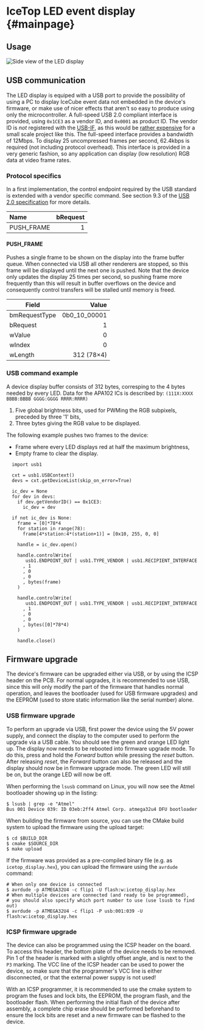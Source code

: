 IceTop LED event display {#mainpage}
========================

## Usage ##

![Side view of the LED display](../../doc/pcb-user/front-bg-alpha.png)


## USB communication ##

The LED display is equiped with a USB port to provide the possibility of using a PC to display
IceCube event data not embedded in the device's firmware, or make use of nicer effects that aren't
so easy to produce using only the microcontroller.
A full-speed USB 2.0 compliant interface is provided, using `0x1CE3` as a vendor ID, and `0x0001`
as product ID. The vendor ID is *not* registered with the [USB-IF](http://usb.org), as this would
be [rather expensive](http://www.usb.org/developers/vendor/) for a small scale project like this.
The full-speed interface provides a bandwidth of 12Mbps. To display 25 uncompressed frames per
second, 62.4kbps is required (not including protocol overhead). This interface is provided in a
very generic fashion, so any application can display (low resolution) RGB data at video frame
rates.

### Protocol specifics ###
In a first implementation, the control endpoint required by the USB standard is extended with a
vendor specific command. See section 9.3 of the
[USB 2.0 specification](http://www.usb.org/developers/docs/usb20_docs/) for more details.

Name       | bRequest
:----------| -------:
PUSH_FRAME |        1


#### PUSH_FRAME ####
Pushes a single frame to be shown on the display into the frame buffer queue. When connected via
USB all other renderers are stopped, so this frame will be displayed until the next one is pushed.
Note that the device only updates the display 25 times per second, so pushing frame more
frequently than this will result in buffer overflows on the device and consequently control
transfers will be stalled until memory is freed.

Field         | Value
--------------|------------:
bmRequestType | 0b0_10_00001
bRequest      |            1
wValue        |            0
wIndex        |            0
wLength       |   312 (78×4)


### USB command example ###

A device display buffer consists of 312 bytes, corresping to the 4 bytes needed by every LED.
Data for the APA102 ICs is described by: `(111X:XXXX BBBB:BBBB GGGG:GGGG RRRR:RRRR)`
  1. Five global brightness bits, used for PWMing the RGB subpixels, preceded by three '1' bits,
  2. Three bytes giving the RGB value to be displayed.

The following example pushes two frames to the device:
  * Frame where every LED displays red at half the maximum brightness,
  * Empty frame to clear the display.

~~~{.py}
  import usb1

  cxt = usb1.USBContext()
  devs = cxt.getDeviceList(skip_on_error=True)

  ic_dev = None
  for dev in devs:
    if dev.getVendorID() == 0x1CE3:
      ic_dev = dev

  if not ic_dev is None:
    frame = [0]*78*4
    for station in range(78):
      frame[4*station:4*(station+1)] = [0x10, 255, 0, 0]

    handle = ic_dev.open()

    handle.controlWrite(
       usb1.ENDPOINT_OUT | usb1.TYPE_VENDOR | usb1.RECIPIENT_INTERFACE
      , 1
      , 0
      , 0
      , bytes(frame)
    )

    handle.controlWrite(
       usb1.ENDPOINT_OUT | usb1.TYPE_VENDOR | usb1.RECIPIENT_INTERFACE
      , 1
      , 0
      , 0
      , bytes([0]*78*4)
    )
   
    handle.close()
~~~


## Firmware upgrade ##

The device's firmware can be upgraded either via USB, or by using the ICSP header on the PCB.
For normal upgrades, it is recommended to use USB, since this will only modify the part
of the firmware that handles normal operation, and leaves the bootloader (used for USB firmware
upgrades) and the EEPROM (used to store static information like the serial number) alone.

### USB firmware upgrade ###

To perform an upgrade via USB, first power the device using the 5V power supply, and connect the
display to the computer used to perform the upgrade via a USB cable. You should see the green
and orange LED light up.
The display now needs to be rebooted into firmware upgrade mode.
To do this, press and hold the *Forward* button while pressing the *reset* button. After releasing
*reset*, the *Forward* button can also be released and the display should now be in
firmware upgrade mode. The green LED will still be on, but the orange LED will now be off.

When performing the `lsusb` command on Linux, you will now see the Atmel bootloader showing up
in the listing:

    $ lsusb | grep -e "Atmel"
    Bus 001 Device 039: ID 03eb:2ff4 Atmel Corp. atmega32u4 DFU bootloader

When building the firmware from source, you can use the CMake build system to upload the firmware
using the upload target:

    $ cd $BUILD_DIR
    $ cmake $SOURCE_DIR
    $ make upload

If the firmware was provided as a pre-compiled binary file (e.g. as `icetop_display.hex`), you can
upload the firmware using the `avrdude` command:

    # When only one device is connected
    $ avrdude -p ATMEGA32U4 -c flip1 -U flash:w:icetop_display.hex
    # When multiple devices are connected (and ready to be programmed),
    # you should also specify which port number to use (use lsusb to find out)
    $ avrdude -p ATMEGA32U4 -c flip1 -P usb:001:039 -U flash:w:icetop_display.hex


### ICSP firmware upgrade ###

The device can also be programmed using the ICSP header on the board. To access this header, the
bottom plate of the device needs to be removed. Pin 1 of the header is marked with a slightly offset
angle, and is next to the `P3` marking.
The VCC line of the ICSP header can be used to power the device, so make sure that the
programmer's VCC line is either disconnected, or that the external power suppy is not used!

With an ICSP programmer, it is recommended to use the cmake system to program the fuses and
lock bits, the EEPROM, the program flash, and the bootloader flash. When performing the initial
flash of the device after assembly, a complete chip erase should be performed beforehand to ensure
the lock bits are reset and a new firmware can be flashed to the device.

